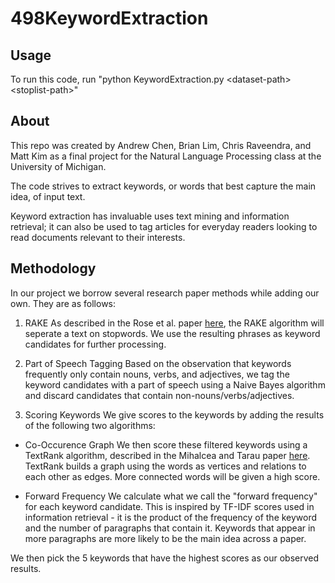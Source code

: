 # 498KeywordExtraction

## Usage
To run this code, run "python KeywordExtraction.py \<dataset-path\> \<stoplist-path\>"

## About
This repo was created by Andrew Chen, Brian Lim, Chris Raveendra, and Matt Kim as a final project for the Natural Language Processing class at the University of Michigan.

The code strives to extract keywords, or words that best capture the main idea, of input text.

Keyword extraction has invaluable uses text mining and information retrieval; it can also be used to tag articles for everyday readers looking to read documents relevant to their interests.

## Methodology
In our project we borrow several research paper methods while adding our own. They are as follows:

1. RAKE
As described in the Rose et al. paper [here](https://www.researchgate.net/publication/227988510_Automatic_Keyword_Extraction_from_Individual_Documents), the RAKE algorithm will seperate a text on stopwords. We use the resulting phrases as keyword candidates for further processing.

2. Part of Speech Tagging
Based on the observation that keywords frequently only contain nouns, verbs, and adjectives, we tag the keyword candidates with a part of speech using a Naive Bayes algorithm and discard candidates that contain non-nouns/verbs/adjectives.

3. Scoring Keywords
We give scores to the keywords by adding the results of the following two algorithms:

  * Co-Occurence Graph
  We then score these filtered keywords using a TextRank algorithm, described in the Mihalcea and Tarau paper [here](http://web.eecs.umich.edu/~mihalcea/papers/mihalcea.emnlp04.pdf). TextRank builds a graph using the words as vertices and relations to each other as edges. More connected words will be given a high score.
  
  * Forward Frequency
  We calculate what we call the "forward frequency" for each keyword candidate. This is inspired by TF-IDF scores used in information retrieval - it is the product of the frequency of the keyword and the number of paragraphs that contain it. Keywords that appear in more paragraphs are more likely to be the main idea across a paper.

We then pick the 5 keywords that have the highest scores as our observed results. 
